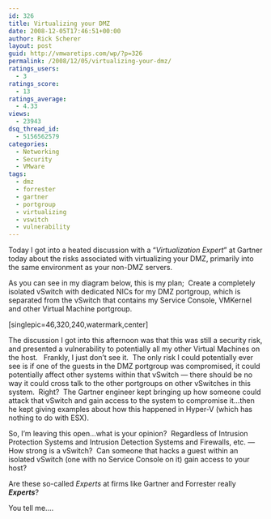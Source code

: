 ```yaml
---
id: 326
title: Virtualizing your DMZ
date: 2008-12-05T17:46:51+00:00
author: Rick Scherer
layout: post
guid: http://vmwaretips.com/wp/?p=326
permalink: /2008/12/05/virtualizing-your-dmz/
ratings_users:
  - 3
ratings_score:
  - 13
ratings_average:
  - 4.33
views:
  - 23943
dsq_thread_id:
  - 5156562579
categories:
  - Networking
  - Security
  - VMware
tags:
  - dmz
  - forrester
  - gartner
  - portgroup
  - virtualizing
  - vswitch
  - vulnerability
---
```

Today I got into a heated discussion with a &#8220;_Virtualization Expert_&#8221; at Gartner today about the risks associated with virtualizing your DMZ, primarily into the same environment as your non-DMZ servers.

<!--more-->As you can see in my diagram below, this is my plan;  Create a completely isolated vSwitch with dedicated NICs for my DMZ portgroup, which is separated from the vSwitch that contains my Service Console, VMKernel and other Virtual Machine portgroup.

[singlepic=46,320,240,watermark,center]

The discussion I got into this afternoon was that this was still a security risk, and presented a vulnerability to potentially all my other Virtual Machines on the host.   Frankly, I just don&#8217;t see it.  The only risk I could potentially ever see is if one of the guests in the DMZ portgroup was compromised, it could potentially affect other systems within that vSwitch &#8212; there should be no way it could cross talk to the other portgroups on other vSwitches in this system.  Right?  The Gartner engineer kept bringing up how someone could attack that vSwitch and gain access to the system to compromise it&#8230;then he kept giving examples about how this happened in Hyper-V (which has nothing to do with ESX).

So, I&#8217;m leaving this open&#8230;what is your opinion?  Regardless of Intrusion Protection Systems and Intrusion Detection Systems and Firewalls, etc. &#8212;  How strong is a vSwitch?  Can someone that hacks a guest within an isolated vSwitch (one with no Service Console on it) gain access to your host?

Are these so-called _Experts_ at firms like Gartner and Forrester really **_Experts_**?

You tell me&#8230;.